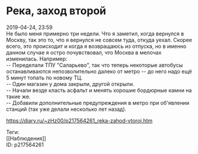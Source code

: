 Река, заход второй
===================

   
 2019-04-24, 23:59   
  Не было меня примерно три недели. Что я заметил, когда вернулся в Москву, так это то, что я вернулся не совсем туда, откуда уехал. Скорее всего, это происходит и когда я возвращаюсь из отпуска, но в именно данном случае я остро почувствовал, что Москва в мелочах изменилась. Например:   
 -- Переделали ТПУ "Саларьево", так что теперь некоторые автобусы останавливаются непозволительно далеко от метро -- до него надо ещё 5 минут топать по новому ТЦ.   
 -- Один магазин у дома закрыли, другой открыли.   
 -- Начали везде класть асфальт и менять хорошие бордюрные камни на такие же.   
 -- Добавили дополнительные предупреждения в метро при об'явлении станций (так уже делали несколько лет назад).   
    
 <https://diary.ru/~zHz00/p217564261_reka-zahod-vtoroj.htm>   
   
 Теги:   
 [[Наблюдения]]   
 ID: p217564261